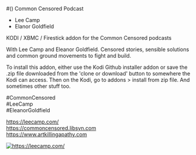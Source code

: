 #() Common Censored Podcast
- Lee Camp<br>
- Elanor Goldfield<br>


KODI / XBMC / Firestick addon for the Common Censored podcasts

With Lee Camp and Eleanor Goldfield.
Censored stories, sensible solutions and common ground movements to fight and build.

To install this addon, either use the Kodi Github installer addon or save the .zip file downloaded from the 'clone or download' button to somewhere the Kodi can access. Then on the Kodi, go to addons > install from zip file.
And sometimes other stuff too.

#CommonCensored<br>
#LeeCamp<br>
#EleanorGoldfield<br>

https://leecamp.com/<br>
https://commoncensored.libsyn.com<br>
https://www.artkillingapathy.com<br>

<a href="https://leecamp.com/"><img src="https://secureimg.stitcher.com/feedimagesplain328/181389.jpg" alt="https://leecamp.com/">

